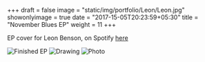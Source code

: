 +++
draft = false
image = "static/img/portfolio/Leon/Leon.jpg"
showonlyimage = true
date = "2017-15-05T20:23:59+05:30"
title = "November Blues EP"
weight = 11
+++

EP cover for Leon Benson, on Spotify [here](https://open.spotify.com/album/4sWycTTcOPke7yfr1DRvw4)
<!--more-->


![Finished EP][1]
![Drawing][2]
![Photo][3]


[1]: /static/img/portfolio/Leon/Leon.jpg
[2]: /static/img/portfolio/Leon/LeonDrawing.jpg
[3]: /static/img/portfolio/Leon/LeonPhoto.jpg
